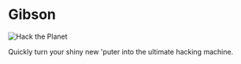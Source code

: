 # Gibson

![Hack the Planet](http://i.imgur.com/uDdsD.gif)

Quickly turn your shiny new 'puter into the ultimate hacking machine.
